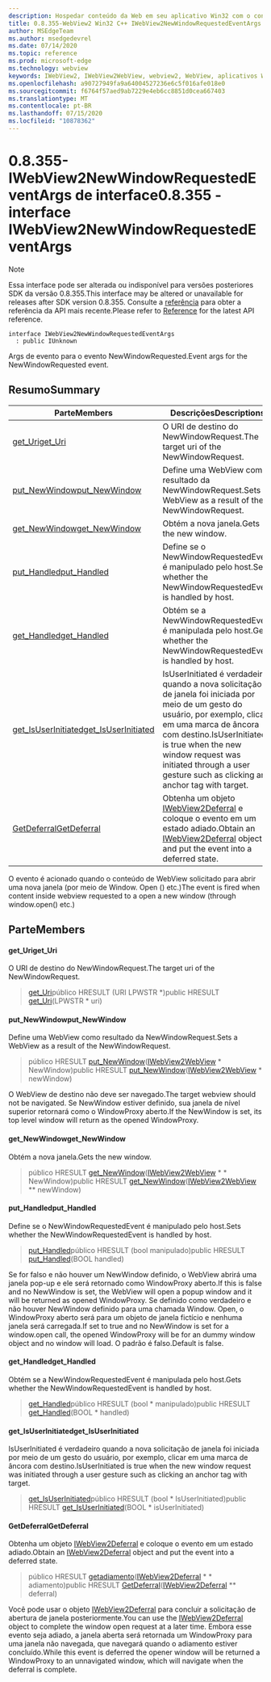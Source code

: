 ```yaml
---
description: Hospedar conteúdo da Web em seu aplicativo Win32 com o controle WebView2 do Microsoft Edge
title: 0.8.355-WebView2 Win32 C++ IWebView2NewWindowRequestedEventArgs
author: MSEdgeTeam
ms.author: msedgedevrel
ms.date: 07/14/2020
ms.topic: reference
ms.prod: microsoft-edge
ms.technology: webview
keywords: IWebView2, IWebView2WebView, webview2, WebView, aplicativos Win32, Win32, Edge
ms.openlocfilehash: a90727949fa9a64004527236e6c5f016afe018e0
ms.sourcegitcommit: f6764f57aed9ab7229e4eb6cc8851d0cea667403
ms.translationtype: MT
ms.contentlocale: pt-BR
ms.lasthandoff: 07/15/2020
ms.locfileid: "10878362"
---
```

# <span data-ttu-id="06b19-104">0.8.355-IWebView2NewWindowRequestedEventArgs de interface</span><span class="sxs-lookup"><span data-stu-id="06b19-104">0.8.355 - interface IWebView2NewWindowRequestedEventArgs</span></span> 

> [!NOTE]
> <span data-ttu-id="06b19-105">Essa interface pode ser alterada ou indisponível para versões posteriores SDK da versão 0.8.355.</span><span class="sxs-lookup"><span data-stu-id="06b19-105">This interface may be altered or unavailable for releases after SDK version 0.8.355.</span></span> <span data-ttu-id="06b19-106">Consulte a [referência](../../../webview2-api-reference.md) para obter a referência da API mais recente.</span><span class="sxs-lookup"><span data-stu-id="06b19-106">Please refer to [Reference](../../../webview2-api-reference.md) for the latest API reference.</span></span>

```
interface IWebView2NewWindowRequestedEventArgs
  : public IUnknown
```

<span data-ttu-id="06b19-107">Args de evento para o evento NewWindowRequested.</span><span class="sxs-lookup"><span data-stu-id="06b19-107">Event args for the NewWindowRequested event.</span></span>

## <span data-ttu-id="06b19-108">Resumo</span><span class="sxs-lookup"><span data-stu-id="06b19-108">Summary</span></span>

 <span data-ttu-id="06b19-109">Parte</span><span class="sxs-lookup"><span data-stu-id="06b19-109">Members</span></span>                        | <span data-ttu-id="06b19-110">Descrições</span><span class="sxs-lookup"><span data-stu-id="06b19-110">Descriptions</span></span>
--------------------------------|---------------------------------------------
[<span data-ttu-id="06b19-111">get_Uri</span><span class="sxs-lookup"><span data-stu-id="06b19-111">get_Uri</span></span>](#get_uri) | <span data-ttu-id="06b19-112">O URI de destino do NewWindowRequest.</span><span class="sxs-lookup"><span data-stu-id="06b19-112">The target uri of the NewWindowRequest.</span></span>
[<span data-ttu-id="06b19-113">put_NewWindow</span><span class="sxs-lookup"><span data-stu-id="06b19-113">put_NewWindow</span></span>](#put_newwindow) | <span data-ttu-id="06b19-114">Define uma WebView como resultado da NewWindowRequest.</span><span class="sxs-lookup"><span data-stu-id="06b19-114">Sets a WebView as a result of the NewWindowRequest.</span></span>
[<span data-ttu-id="06b19-115">get_NewWindow</span><span class="sxs-lookup"><span data-stu-id="06b19-115">get_NewWindow</span></span>](#get_newwindow) | <span data-ttu-id="06b19-116">Obtém a nova janela.</span><span class="sxs-lookup"><span data-stu-id="06b19-116">Gets the new window.</span></span>
[<span data-ttu-id="06b19-117">put_Handled</span><span class="sxs-lookup"><span data-stu-id="06b19-117">put_Handled</span></span>](#put_handled) | <span data-ttu-id="06b19-118">Define se o NewWindowRequestedEvent é manipulado pelo host.</span><span class="sxs-lookup"><span data-stu-id="06b19-118">Sets whether the NewWindowRequestedEvent is handled by host.</span></span>
[<span data-ttu-id="06b19-119">get_Handled</span><span class="sxs-lookup"><span data-stu-id="06b19-119">get_Handled</span></span>](#get_handled) | <span data-ttu-id="06b19-120">Obtém se a NewWindowRequestedEvent é manipulada pelo host.</span><span class="sxs-lookup"><span data-stu-id="06b19-120">Gets whether the NewWindowRequestedEvent is handled by host.</span></span>
[<span data-ttu-id="06b19-121">get_IsUserInitiated</span><span class="sxs-lookup"><span data-stu-id="06b19-121">get_IsUserInitiated</span></span>](#get_isuserinitiated) | <span data-ttu-id="06b19-122">IsUserInitiated é verdadeiro quando a nova solicitação de janela foi iniciada por meio de um gesto do usuário, por exemplo, clicar em uma marca de âncora com destino.</span><span class="sxs-lookup"><span data-stu-id="06b19-122">IsUserInitiated is true when the new window request was initiated through a user gesture such as clicking an anchor tag with target.</span></span>
[<span data-ttu-id="06b19-123">GetDeferral</span><span class="sxs-lookup"><span data-stu-id="06b19-123">GetDeferral</span></span>](#getdeferral) | <span data-ttu-id="06b19-124">Obtenha um objeto [IWebView2Deferral](IWebView2Deferral.md) e coloque o evento em um estado adiado.</span><span class="sxs-lookup"><span data-stu-id="06b19-124">Obtain an [IWebView2Deferral](IWebView2Deferral.md) object and put the event into a deferred state.</span></span>

<span data-ttu-id="06b19-125">O evento é acionado quando o conteúdo de WebView solicitado para abrir uma nova janela (por meio de Window. Open () etc.)</span><span class="sxs-lookup"><span data-stu-id="06b19-125">The event is fired when content inside webview requested to a open a new window (through window.open() etc.)</span></span>

## <span data-ttu-id="06b19-126">Parte</span><span class="sxs-lookup"><span data-stu-id="06b19-126">Members</span></span>

#### <span data-ttu-id="06b19-127">get_Uri</span><span class="sxs-lookup"><span data-stu-id="06b19-127">get_Uri</span></span> 

<span data-ttu-id="06b19-128">O URI de destino do NewWindowRequest.</span><span class="sxs-lookup"><span data-stu-id="06b19-128">The target uri of the NewWindowRequest.</span></span>

> <span data-ttu-id="06b19-129">[get_Uri](#get_uri)público HRESULT (URI LPWSTR \*)</span><span class="sxs-lookup"><span data-stu-id="06b19-129">public HRESULT [get_Uri](#get_uri)(LPWSTR \* uri)</span></span>

#### <span data-ttu-id="06b19-130">put_NewWindow</span><span class="sxs-lookup"><span data-stu-id="06b19-130">put_NewWindow</span></span> 

<span data-ttu-id="06b19-131">Define uma WebView como resultado da NewWindowRequest.</span><span class="sxs-lookup"><span data-stu-id="06b19-131">Sets a WebView as a result of the NewWindowRequest.</span></span>

> <span data-ttu-id="06b19-132">público HRESULT [put_NewWindow](#put_newwindow)([IWebView2WebView](IWebView2WebView.md) \* NewWindow)</span><span class="sxs-lookup"><span data-stu-id="06b19-132">public HRESULT [put_NewWindow](#put_newwindow)([IWebView2WebView](IWebView2WebView.md) \* newWindow)</span></span>

<span data-ttu-id="06b19-133">O WebView de destino não deve ser navegado.</span><span class="sxs-lookup"><span data-stu-id="06b19-133">The target webview should not be navigated.</span></span> <span data-ttu-id="06b19-134">Se NewWindow estiver definido, sua janela de nível superior retornará como o WindowProxy aberto.</span><span class="sxs-lookup"><span data-stu-id="06b19-134">If the NewWindow is set, its top level window will return as the opened WindowProxy.</span></span>

#### <span data-ttu-id="06b19-135">get_NewWindow</span><span class="sxs-lookup"><span data-stu-id="06b19-135">get_NewWindow</span></span> 

<span data-ttu-id="06b19-136">Obtém a nova janela.</span><span class="sxs-lookup"><span data-stu-id="06b19-136">Gets the new window.</span></span>

> <span data-ttu-id="06b19-137">público HRESULT [get_NewWindow](#get_newwindow)([IWebView2WebView](IWebView2WebView.md) \* \* NewWindow)</span><span class="sxs-lookup"><span data-stu-id="06b19-137">public HRESULT [get_NewWindow](#get_newwindow)([IWebView2WebView](IWebView2WebView.md) \*\* newWindow)</span></span>

#### <span data-ttu-id="06b19-138">put_Handled</span><span class="sxs-lookup"><span data-stu-id="06b19-138">put_Handled</span></span> 

<span data-ttu-id="06b19-139">Define se o NewWindowRequestedEvent é manipulado pelo host.</span><span class="sxs-lookup"><span data-stu-id="06b19-139">Sets whether the NewWindowRequestedEvent is handled by host.</span></span>

> <span data-ttu-id="06b19-140">[put_Handled](#put_handled)público HRESULT (bool manipulado)</span><span class="sxs-lookup"><span data-stu-id="06b19-140">public HRESULT [put_Handled](#put_handled)(BOOL handled)</span></span>

<span data-ttu-id="06b19-141">Se for falso e não houver um NewWindow definido, o WebView abrirá uma janela pop-up e ele será retornado como WindowProxy aberto.</span><span class="sxs-lookup"><span data-stu-id="06b19-141">If this is false and no NewWindow is set, the WebView will open a popup window and it will be returned as opened WindowProxy.</span></span> <span data-ttu-id="06b19-142">Se definido como verdadeiro e não houver NewWindow definido para uma chamada Window. Open, o WindowProxy aberto será para um objeto de janela fictício e nenhuma janela será carregada.</span><span class="sxs-lookup"><span data-stu-id="06b19-142">If set to true and no NewWindow is set for a window.open call, the opened WindowProxy will be for an dummy window object and no window will load.</span></span> <span data-ttu-id="06b19-143">O padrão é falso.</span><span class="sxs-lookup"><span data-stu-id="06b19-143">Default is false.</span></span>

#### <span data-ttu-id="06b19-144">get_Handled</span><span class="sxs-lookup"><span data-stu-id="06b19-144">get_Handled</span></span> 

<span data-ttu-id="06b19-145">Obtém se a NewWindowRequestedEvent é manipulada pelo host.</span><span class="sxs-lookup"><span data-stu-id="06b19-145">Gets whether the NewWindowRequestedEvent is handled by host.</span></span>

> <span data-ttu-id="06b19-146">[get_Handled](#get_handled)público HRESULT (bool \* manipulado)</span><span class="sxs-lookup"><span data-stu-id="06b19-146">public HRESULT [get_Handled](#get_handled)(BOOL \* handled)</span></span>

#### <span data-ttu-id="06b19-147">get_IsUserInitiated</span><span class="sxs-lookup"><span data-stu-id="06b19-147">get_IsUserInitiated</span></span> 

<span data-ttu-id="06b19-148">IsUserInitiated é verdadeiro quando a nova solicitação de janela foi iniciada por meio de um gesto do usuário, por exemplo, clicar em uma marca de âncora com destino.</span><span class="sxs-lookup"><span data-stu-id="06b19-148">IsUserInitiated is true when the new window request was initiated through a user gesture such as clicking an anchor tag with target.</span></span>

> <span data-ttu-id="06b19-149">[get_IsUserInitiated](#get_isuserinitiated)público HRESULT (bool \* IsUserInitiated)</span><span class="sxs-lookup"><span data-stu-id="06b19-149">public HRESULT [get_IsUserInitiated](#get_isuserinitiated)(BOOL \* isUserInitiated)</span></span>

#### <span data-ttu-id="06b19-150">GetDeferral</span><span class="sxs-lookup"><span data-stu-id="06b19-150">GetDeferral</span></span> 

<span data-ttu-id="06b19-151">Obtenha um objeto [IWebView2Deferral](IWebView2Deferral.md) e coloque o evento em um estado adiado.</span><span class="sxs-lookup"><span data-stu-id="06b19-151">Obtain an [IWebView2Deferral](IWebView2Deferral.md) object and put the event into a deferred state.</span></span>

> <span data-ttu-id="06b19-152">público HRESULT [getadiamento](#getdeferral)([IWebView2Deferral](IWebView2Deferral.md) \* \* adiamento)</span><span class="sxs-lookup"><span data-stu-id="06b19-152">public HRESULT [GetDeferral](#getdeferral)([IWebView2Deferral](IWebView2Deferral.md) \*\* deferral)</span></span>

<span data-ttu-id="06b19-153">Você pode usar o objeto [IWebView2Deferral](IWebView2Deferral.md) para concluir a solicitação de abertura de janela posteriormente.</span><span class="sxs-lookup"><span data-stu-id="06b19-153">You can use the [IWebView2Deferral](IWebView2Deferral.md) object to complete the window open request at a later time.</span></span> <span data-ttu-id="06b19-154">Embora esse evento seja adiado, a janela aberta será retornada um WindowProxy para uma janela não navegada, que navegará quando o adiamento estiver concluído.</span><span class="sxs-lookup"><span data-stu-id="06b19-154">While this event is deferred the opener window will be returned a WindowProxy to an unnavigated window, which will navigate when the deferral is complete.</span></span>

